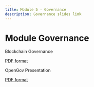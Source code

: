 ```yaml
---
title: Module 5 - Governance
description: Governance slides link
---
```


# Module Governance

<p>Blockchain Governance</p>
<p><a href="https://github.com/Polkadot-Blockchain-Academy/pba-content/blob/main/assets/opengov_pba_bali_common_10092025.pdf" target="_blank">PDF format</a></p>

<p>OpenGov Presentation</p>
<p><a href="https://github.com/Polkadot-Blockchain-Academy/pba-content/blob/main/assets/openGov_pba_Bali_2025.pdf" target="_blank">PDF format</a></p>
